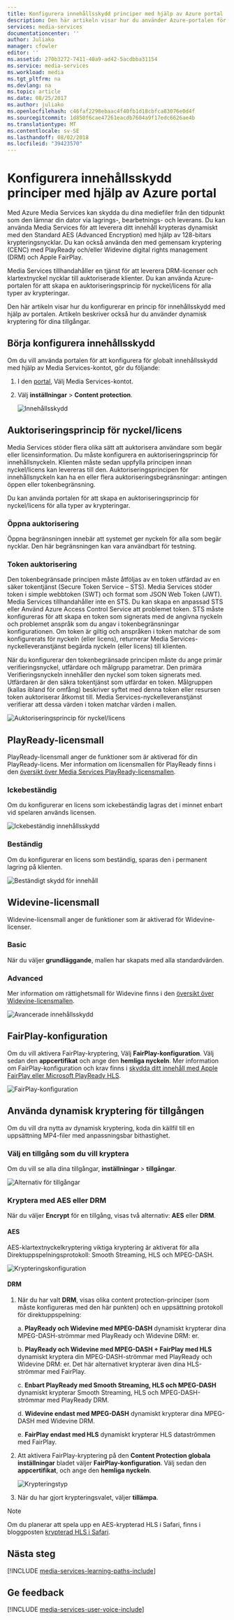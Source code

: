 ```yaml
---
title: Konfigurera innehållsskydd principer med hjälp av Azure portal | Microsoft Docs
description: Den här artikeln visar hur du använder Azure-portalen för att konfigurera principer för innehållsskydd. Artikeln beskriver också hur du aktiverar dynamisk kryptering för dina tillgångar.
services: media-services
documentationcenter: ''
author: Juliako
manager: cfowler
editor: ''
ms.assetid: 270b3272-7411-40a9-ad42-5acdbba31154
ms.service: media-services
ms.workload: media
ms.tgt_pltfrm: na
ms.devlang: na
ms.topic: article
ms.date: 08/25/2017
ms.author: juliako
ms.openlocfilehash: c46faf2298ebaac4f40fb1d18cbfca83076e0d4f
ms.sourcegitcommit: 1d850f6cae47261eacdb7604a9f17edc6626ae4b
ms.translationtype: MT
ms.contentlocale: sv-SE
ms.lasthandoff: 08/02/2018
ms.locfileid: "39423570"
---
```

# <a name="configure-content-protection-policies-by-using-the-azure-portal"></a>Konfigurera innehållsskydd principer med hjälp av Azure portal
 Med Azure Media Services kan skydda du dina mediefiler från den tidpunkt som den lämnar din dator via lagrings-, bearbetnings- och leverans. Du kan använda Media Services för att leverera ditt innehåll krypteras dynamiskt med den Standard AES (Advanced Encryption) med hjälp av 128-bitars krypteringsnycklar. Du kan också använda den med gemensam kryptering (CENC) med PlayReady och/eller Widevine digital rights management (DRM) och Apple FairPlay. 

Media Services tillhandahåller en tjänst för att leverera DRM-licenser och klartextnyckel nycklar till auktoriserade klienter. Du kan använda Azure-portalen för att skapa en auktoriseringsprincip för nyckel/licens för alla typer av krypteringar.

Den här artikeln visar hur du konfigurerar en princip för innehållsskydd med hjälp av portalen. Artikeln beskriver också hur du använder dynamisk kryptering för dina tillgångar.

## <a name="start-to-configure-content-protection"></a>Börja konfigurera innehållsskydd
Om du vill använda portalen för att konfigurera för globalt innehållsskydd med hjälp av Media Services-kontot, gör du följande:

1. I den [portal](https://portal.azure.com/), Välj Media Services-kontot.

1. Välj **inställningar** > **Content protection**.

    ![Innehållsskydd](./media/media-services-portal-content-protection/media-services-content-protection001.png)

## <a name="keylicense-authorization-policy"></a>Auktoriseringsprincip för nyckel/licens
Media Services stöder flera olika sätt att auktorisera användare som begär eller licensinformation. Du måste konfigurera en auktoriseringsprincip för innehållsnyckeln. Klienten måste sedan uppfylla principen innan nyckel/licens kan levereras till den. Auktoriseringsprincipen för innehållsnyckeln kan ha en eller flera auktoriseringsbegränsningar: antingen öppen eller tokenbegränsning.

Du kan använda portalen för att skapa en auktoriseringsprincip för nyckel/licens för alla typer av krypteringar.

### <a name="open-authorization"></a>Öppna auktorisering
Öppna begränsningen innebär att systemet ger nyckeln för alla som begär nycklar. Den här begränsningen kan vara användbart för testning. 

### <a name="token-authorization"></a>Token auktorisering
Den tokenbegränsade principen måste åtföljas av en token utfärdad av en säker tokentjänst (Secure Token Service – STS). Media Services stöder token i simple webbtoken (SWT) och format som JSON Web Token (JWT). Media Services tillhandahåller inte en STS. Du kan skapa en anpassad STS eller Använd Azure Access Control Service att problemet token. STS måste konfigureras för att skapa en token som signerats med de angivna nyckeln och problemet anspråk som du angav i tokenbegränsningar konfigurationen. Om token är giltig och anspråken i token matchar de som konfigurerats för nyckeln (eller licens), returnerar Media Services-nyckelleveranstjänst begärda nyckeln (eller licens) till klienten.

När du konfigurerar den tokenbegränsade principen måste du ange primär verifieringsnyckel, utfärdare och målgrupp parametrar. Den primära Verifieringsnyckeln innehåller den nyckel som token signerats med. Utfärdaren är den säkra tokentjänst som utfärdar en token. Målgruppen (kallas ibland för omfång) beskriver syftet med denna token eller resursen token auktoriserar åtkomst till. Media Services-nyckelleveranstjänst verifierar att dessa värden i token matchar värden i mallen.

![Auktoriseringsprincip för nyckel/licens](./media/media-services-portal-content-protection/media-services-content-protection002.png)

## <a name="playready-license-template"></a>PlayReady-licensmall
PlayReady-licensmall anger de funktioner som är aktiverad för din PlayReady-licens. Mer information om licensmallen för PlayReady finns i den [översikt över Media Services PlayReady-licensmallen](media-services-playready-license-template-overview.md).

### <a name="nonpersistent"></a>Ickebeständig
Om du konfigurerar en licens som ickebeständig lagras det i minnet enbart vid spelaren används licensen.  

![Ickebeständig innehållsskydd](./media/media-services-portal-content-protection/media-services-content-protection003.png)

### <a name="persistent"></a>Beständig
Om du konfigurerar en licens som beständig, sparas den i permanent lagring på klienten.

![Beständigt skydd för innehåll](./media/media-services-portal-content-protection/media-services-content-protection004.png)

## <a name="widevine-license-template"></a>Widevine-licensmall
Widevine-licensmall anger de funktioner som är aktiverad för Widevine-licenser.

### <a name="basic"></a>Basic
När du väljer **grundläggande**, mallen har skapats med alla standardvärden.

### <a name="advanced"></a>Advanced
Mer information om rättighetsmall för Widevine finns i den [översikt över Widevine-licensmallen](media-services-widevine-license-template-overview.md).

![Avancerade innehållsskydd](./media/media-services-portal-content-protection/media-services-content-protection005.png)

## <a name="fairplay-configuration"></a>FairPlay-konfiguration
Om du vill aktivera FairPlay-kryptering, Välj **FairPlay-konfiguration**. Välj sedan den **appcertifikat** och ange den **hemliga nyckeln**. Mer information om FairPlay-konfiguration och krav finns i [skydda ditt innehåll med Apple FairPlay eller Microsoft PlayReady HLS](media-services-protect-hls-with-FairPlay.md).

![FairPlay-konfiguration](./media/media-services-portal-content-protection/media-services-content-protection006.png)

## <a name="apply-dynamic-encryption-to-your-asset"></a>Använda dynamisk kryptering för tillgången
Om du vill dra nytta av dynamisk kryptering, koda din källfil till en uppsättning MP4-filer med anpassningsbar bithastighet.

### <a name="select-an-asset-that-you-want-to-encrypt"></a>Välj en tillgång som du vill kryptera
Om du vill se alla dina tillgångar, **inställningar** > **tillgångar**.

![Alternativ för tillgångar](./media/media-services-portal-content-protection/media-services-content-protection007.png)

### <a name="encrypt-with-aes-or-drm"></a>Kryptera med AES eller DRM
När du väljer **Encrypt** för en tillgång, visas två alternativ: **AES** eller **DRM**. 

#### <a name="aes"></a>AES
AES-klartextnyckelkryptering viktiga kryptering är aktiverat för alla Direktuppspelningsprotokoll: Smooth Streaming, HLS och MPEG-DASH.

![Krypteringskonfiguration](./media/media-services-portal-content-protection/media-services-content-protection008.png)

#### <a name="drm"></a>DRM
1. När du har valt **DRM**, visas olika content protection-principer (som måste konfigureras med den här punkten) och en uppsättning protokoll för direktuppspelning:

    a. **PlayReady och Widevine med MPEG-DASH** dynamiskt krypterar dina MPEG-DASH-strömmar med PlayReady och Widevine DRM: er.

    b. **PlayReady och Widevine med MPEG-DASH + FairPlay med HLS** dynamiskt kryptera din MPEG-DASH-strömmar med PlayReady och Widevine DRM: er. Det här alternativet krypterar även dina HLS-strömmar med FairPlay.

    c. **Enbart PlayReady med Smooth Streaming, HLS och MPEG-DASH** dynamiskt krypterar Smooth Streaming, HLS och MPEG-DASH-strömmar med PlayReady DRM.

    d. **Widevine endast med MPEG-DASH** dynamiskt krypterar dina MPEG-DASH med Widevine DRM.
    
    e. **FairPlay endast med HLS** dynamiskt krypterar HLS dataströmmen med FairPlay.

1. Att aktivera FairPlay-kryptering på den **Content Protection globala inställningar** bladet väljer **FairPlay-konfiguration**. Välj sedan den **appcertifikat**, och ange den **hemliga nyckeln**.

    ![Krypteringstyp](./media/media-services-portal-content-protection/media-services-content-protection009.png)

1. När du har gjort krypteringsvalet, väljer **tillämpa**.

>[!NOTE] 
>Om du planerar att spela upp en AES-krypterad HLS i Safari, finns i bloggposten [krypterad HLS i Safari](https://azure.microsoft.com/blog/how-to-make-token-authorized-aes-encrypted-hls-stream-working-in-safari/).

## <a name="next-steps"></a>Nästa steg
[!INCLUDE [media-services-learning-paths-include](../../../includes/media-services-learning-paths-include.md)]

## <a name="provide-feedback"></a>Ge feedback
[!INCLUDE [media-services-user-voice-include](../../../includes/media-services-user-voice-include.md)]

